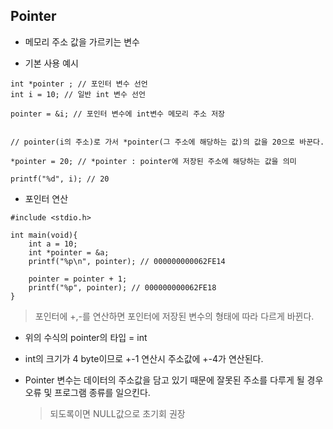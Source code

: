 ## Pointer

- 메모리 주소 값을 가르키는 변수

- 기본 사용 예시

```
int *pointer ; // 포인터 변수 선언
int i = 10; // 일반 int 변수 선언

pointer = &i; // 포인터 변수에 int변수 메모리 주소 저장


// pointer(i의 주소)로 가서 *pointer(그 주소에 해당하는 값)의 값을 20으로 바꾼다.

*pointer = 20; // *pointer : pointer에 저장된 주소에 해당하는 값을 의미

printf("%d", i); // 20
```

- 포인터 연산

```
#include <stdio.h>

int main(void){
    int a = 10;
    int *pointer = &a;
    printf("%p\n", pointer); // 000000000062FE14

    pointer = pointer + 1;
    printf("%p", pointer); // 000000000062FE18
}
```

> 포인터에 +,-를 연산하면 포인터에 저장된 변수의 형태에 따라 다르게 바뀐다.

- 위의 수식의 pointer의 타입 = int
- int의 크기가 4 byte이므로 +-1 연산시 주소값에 +-4가 연산된다.

- Pointer 변수는 데이터의 주소값을 담고 있기 때문에 잘못된 주소를 다루게 될 경우 오류 및 프로그램 종류를 일으킨다.

  > 되도록이면 NULL값으로 초기회 권장
